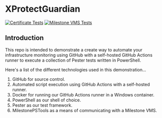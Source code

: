 # XProtectGuardian

[![Certificate Tests](https://github.com/joshooaj/XProtectGuardian/actions/workflows/test-certificates.yml/badge.svg)](https://github.com/joshooaj/XProtectGuardian/actions/workflows/test-certificates.yml)
[![Milestone VMS Tests](https://github.com/joshooaj/XProtectGuardian/actions/workflows/test-milestone.yml/badge.svg)](https://github.com/joshooaj/XProtectGuardian/actions/workflows/test-milestone.yml)

## Introduction

This repo is intended to demonstrate a create way to automate your infrastructure
monitoring using GitHub with a self-hosted GitHub Actions runner to execute a
collection of Pester tests written in PowerShell.

Here's a list of the different technologies used in this demonstration...

1. GitHub for source control.
2. Automated script execution using GitHub Actions with a self-hosted runner.
3. Docker for running our GitHub Actions runner in a Windows container.
4. PowerShell as our shell of choice.
5. Pester as our test framework.
6. MilestonePSTools as a means of communicating with a Milestone VMS.
